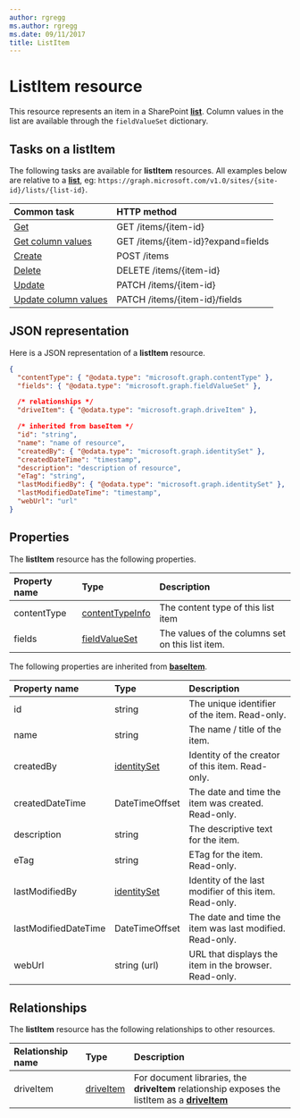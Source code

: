```yaml
---
author: rgregg
ms.author: rgregg
ms.date: 09/11/2017
title: ListItem
---
```

# ListItem resource

This resource represents an item in a SharePoint **[list][]**.
Column values in the list are available through the `fieldValueSet` dictionary.

## Tasks on a listItem

The following tasks are available for **listItem** resources.
All examples below are relative to a **[list][]**, eg: `https://graph.microsoft.com/v1.0/sites/{site-id}/lists/{list-id}`.

| Common task                    | HTTP method
|:-------------------------------|:------------------------
| [Get][]                        | GET /items/{item-id}
| [Get column values][Get]       | GET /items/{item-id}?expand=fields
| [Create][]                     | POST /items
| [Delete][]                     | DELETE /items/{item-id}
| [Update][]                     | PATCH /items/{item-id}
| [Update column values][Update] | PATCH /items/{item-id}/fields

[Get]: ../api/listItem_get.md
[Create]: ../api/listItem_create.md
[Delete]: ../api/listItem_delete.md
[Update]: ../api/listItem_update.md

## JSON representation

Here is a JSON representation of a **listItem** resource.

<!--{
  "blockType": "resource",
  "keyProperty": "id",
  "baseType": "microsoft.graph.baseItem",
  "@odata.type": "microsoft.graph.listItem"
}-->

```json
{
  "contentType": { "@odata.type": "microsoft.graph.contentType" },
  "fields": { "@odata.type": "microsoft.graph.fieldValueSet" },

  /* relationships */
  "driveItem": { "@odata.type": "microsoft.graph.driveItem" },

  /* inherited from baseItem */
  "id": "string",
  "name": "name of resource",
  "createdBy": { "@odata.type": "microsoft.graph.identitySet" },
  "createdDateTime": "timestamp",
  "description": "description of resource",
  "eTag": "string",
  "lastModifiedBy": { "@odata.type": "microsoft.graph.identitySet" },
  "lastModifiedDateTime": "timestamp",
  "webUrl": "url"
}
```

## Properties

The **listItem** resource has the following properties.

| Property name | Type                | Description
|:--------------|:--------------------|:-------------------------------
| contentType   | [contentTypeInfo][] | The content type of this list item
| fields        | [fieldValueSet][]   | The values of the columns set on this list item.

The following properties are inherited from **[baseItem][]**.

| Property name        | Type             | Description
|:---------------------|:-----------------|:-----------------------------------
| id                   | string           | The unique identifier of the item. Read-only.
| name                 | string           | The name / title of the item.
| createdBy            | [identitySet][]  | Identity of the creator of this item. Read-only.
| createdDateTime      | DateTimeOffset   | The date and time the item was created. Read-only.
| description          | string           | The descriptive text for the item.
| eTag                 | string           | ETag for the item. Read-only.                                                          |
| lastModifiedBy       | [identitySet][]  | Identity of the last modifier of this item. Read-only.
| lastModifiedDateTime | DateTimeOffset   | The date and time the item was last modified. Read-only.
| webUrl               | string (url)     | URL that displays the item in the browser. Read-only.

## Relationships

 The **listItem** resource has the following relationships to other resources.

| Relationship name | Type                        | Description
|:------------------|:----------------------------|:-------------------------------
| driveItem         | [driveItem][]               | For document libraries, the **driveItem** relationship exposes the listItem as a **[driveItem][]**

[baseItem]: baseItem.md
[contentTypeInfo]: contentTypeInfo.md
[driveItem]: driveItem.md
[fieldValueSet]: fieldValueSet.md
[identitySet]: identitySet.md
[list]: list.md

<!-- {
  "type": "#page.annotation",
  "description": "",
  "keywords": "",
  "section": "documentation",
  "tocPath": "Resources/ListItem",
  "tocBookmarks": {
    "ListItem": "#"
  }
} -->
